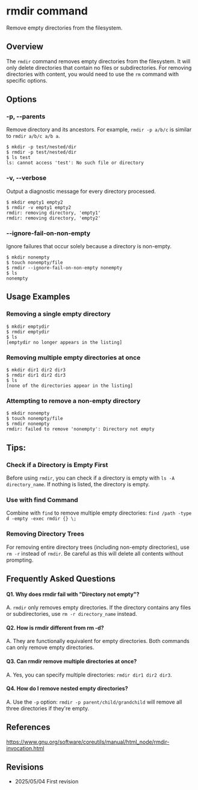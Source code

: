 # rmdir command

Remove empty directories from the filesystem.

## Overview

The `rmdir` command removes empty directories from the filesystem. It will only delete directories that contain no files or subdirectories. For removing directories with content, you would need to use the `rm` command with specific options.

## Options

### **-p, --parents**

Remove directory and its ancestors. For example, `rmdir -p a/b/c` is similar to `rmdir a/b/c a/b a`.

```console
$ mkdir -p test/nested/dir
$ rmdir -p test/nested/dir
$ ls test
ls: cannot access 'test': No such file or directory
```

### **-v, --verbose**

Output a diagnostic message for every directory processed.

```console
$ mkdir empty1 empty2
$ rmdir -v empty1 empty2
rmdir: removing directory, 'empty1'
rmdir: removing directory, 'empty2'
```

### **--ignore-fail-on-non-empty**

Ignore failures that occur solely because a directory is non-empty.

```console
$ mkdir nonempty
$ touch nonempty/file
$ rmdir --ignore-fail-on-non-empty nonempty
$ ls
nonempty
```

## Usage Examples

### Removing a single empty directory

```console
$ mkdir emptydir
$ rmdir emptydir
$ ls
[emptydir no longer appears in the listing]
```

### Removing multiple empty directories at once

```console
$ mkdir dir1 dir2 dir3
$ rmdir dir1 dir2 dir3
$ ls
[none of the directories appear in the listing]
```

### Attempting to remove a non-empty directory

```console
$ mkdir nonempty
$ touch nonempty/file
$ rmdir nonempty
rmdir: failed to remove 'nonempty': Directory not empty
```

## Tips:

### Check if a Directory is Empty First

Before using `rmdir`, you can check if a directory is empty with `ls -A directory_name`. If nothing is listed, the directory is empty.

### Use with find Command

Combine with `find` to remove multiple empty directories: `find /path -type d -empty -exec rmdir {} \;`

### Removing Directory Trees

For removing entire directory trees (including non-empty directories), use `rm -r` instead of `rmdir`. Be careful as this will delete all contents without prompting.

## Frequently Asked Questions

#### Q1. Why does rmdir fail with "Directory not empty"?
A. `rmdir` only removes empty directories. If the directory contains any files or subdirectories, use `rm -r directory_name` instead.

#### Q2. How is rmdir different from rm -d?
A. They are functionally equivalent for empty directories. Both commands can only remove empty directories.

#### Q3. Can rmdir remove multiple directories at once?
A. Yes, you can specify multiple directories: `rmdir dir1 dir2 dir3`.

#### Q4. How do I remove nested empty directories?
A. Use the `-p` option: `rmdir -p parent/child/grandchild` will remove all three directories if they're empty.

## References

https://www.gnu.org/software/coreutils/manual/html_node/rmdir-invocation.html

## Revisions

- 2025/05/04 First revision